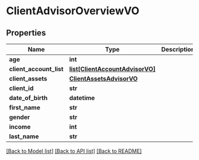 # ClientAdvisorOverviewVO

## Properties
Name | Type | Description | Notes
------------ | ------------- | ------------- | -------------
**age** | **int** |  | [optional] 
**client_account_list** | [**list[ClientAccountAdvisorVO]**](ClientAccountAdvisorVO.md) |  | [optional] 
**client_assets** | [**ClientAssetsAdvisorVO**](ClientAssetsAdvisorVO.md) |  | [optional] 
**client_id** | **str** |  | [optional] 
**date_of_birth** | **datetime** |  | [optional] 
**first_name** | **str** |  | [optional] 
**gender** | **str** |  | [optional] 
**income** | **int** |  | [optional] 
**last_name** | **str** |  | [optional] 

[[Back to Model list]](../README.md#documentation-for-models) [[Back to API list]](../README.md#documentation-for-api-endpoints) [[Back to README]](../README.md)


